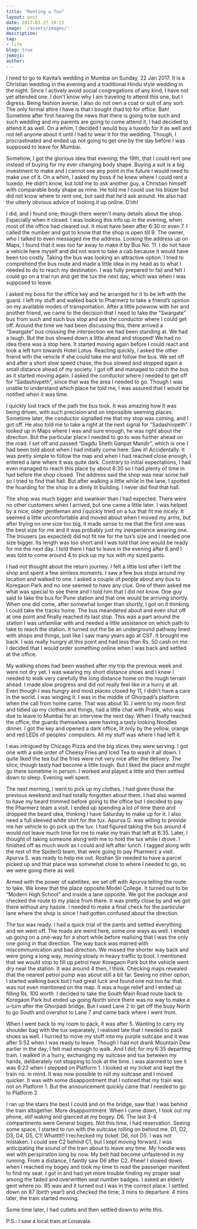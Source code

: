 ```yaml
---
title: "Renting a Tux"
layout: post
date: 2017-01-27 19:13
image: '/assets/images/'
description:
tag:
- life
blog: true
jemoji:
author:
---
```


I need to go to Kavita’s wedding in Mumbai on Sunday, 22 Jan 2017. It is a Christian wedding in the evening and a traditional Hindu style wedding in the night. Since I actively avoid social congregations of any kind, I have not yet attended one. I don’t know why I am traveling to attend this one, but I digress. Being fashion averse, I also do not own a coat or suit of any sort. The only formal attire I have is that I bought (had to) for office. Bah! Sometime after first hearing the news that there is going to be such and such wedding and my parents are going to come attend it, I had decided to attend it as well. On a whim, I decided I would buy a tuxedo for it as well and not tell anyone about it until I had to wear it for the wedding. Though, I procrastinated and ended up not going to get one by the day before I was supposed to leave for Mumbai.

Somehow, I got the glorious idea that evening; the 19th, that I could rent one instead of buying for my ever changing body shape. Buying a suit is a big investment to make and I cannot see any point in the future I would need to make use of it. On a whim, I asked my boss if he knew where I could rent a tuxedo. He didn’t know, but told me to ask another guy, a Christian himself with comparable body shape as mine. He told me I could use his blazer but did not know where to rent one, but said that he’d ask around. He also had the utterly obvious advice of looking it up online. D’oh!

I did, and I found one; though there weren’t many details about the shop. Especially when it closed. I was looking this info up in the evening, when most of the office had cleared out. It must have been after 6:30 or even 7. I called the number and got to know that the shop is open till 9. The owner, who I talked to even messaged me the address. Looking the address up on Maps, I found that it was too far away to make it by Bus No. 11. I do not have a vehicle here myself and did not want to take a cab because it would have been too costly. Taking the bus was looking an attractive option. I tried to comprehend the bus route and made a little idea in my head as to what I needed to do to reach my destination. I was fully prepared to fail and felt I could go on a trial run and get the tux the next day, which was when I was supposed to leave.

I asked my boss for the office key and he arranged for it to be left with the guard. I left my stuff and walked back to Pharmerz to take a friend’s opinion on my available modes of transportation. After a little powwow with her and another friend, we came to the decision that I need to take the “Swargate” bus from such and such bus stop and ask the conductor where I could get off. Around the time we had been discussing this, there arrived a “Swargate” bus crossing the intersection we had been standing at. We had a laugh. But the bus slowed down a little ahead and stopped! We had no idea there was a stop here. It started moving again before I could react and took a left turn towards Hotel Lotus. Reacting quickly, I asked the other friend with the vehicle if she could take me and follow the bus. We set off and after a short slow speed chase, the bus slowed and stopped again a small distance ahead of my society. I got off and managed to catch the bus as it started moving again. I asked the conductor where I needed to get off for “Sadashivpeth”, since that was the area I needed to go. Though I was unable to understand which place he told me, I was assured that I would be notified when it was time.

I quickly lost track of the path the bus took. It was amazing how it was being driven, with such precision and on impossible seeming places. Sometime later, the conductor signalled me that my stop was coming, and I got off. He also told me to take a right at the next signal for “Sadashivpeth”. I looked up in Maps where I was and sure enough, he was right about the direction. But the particular place I needed to go to was further ahead on the road. I set off and passed “Dagdu Sheth Ganpat Mandir”, which is one I had been told about when I had initially come here. Saw it! Accidentally. It was pretty simple to follow the map and when I had reached close enough, I entered a lane where it was quite dark. Contrary to initial expectations, I had even managed to reach this place by about 8:30 so I had plenty of time in had before the shop closed. The address said the shop was near some hall so I tried to find that hall. But after walking a little while in the lane, I spotted the hoarding for the shop in a dimly lit building. I never did find that hall.

The shop was much bigger and swankier than I had expected. There were no other customers when I arrived, but one came a little later. I was helped by a nice, older gentleman and I quickly tried on a tux that fit me nicely. It seemed a little uncomfortable and moved about when I moved my arms, but after trying on one size too big, it made sense to me that the first one was the best size for me and it was probably just my inexperience wearing one. The trousers (as expected) did not fit me for the tux’s size and I needed one size bigger. Its length was too short and I was told that one would be ready for me the next day. I told them I had to leave in the evening after 6 and I was told to come around 4 to pick up my tux with my sized pants.

I had not thought about the return journey. I felt a little lost after I left the shop and spent a few aimless moments. I saw a few bus stops around my location and walked to one. I asked a couple of people about any bus to Koregaon Park and no one seemed to have any clue. One of them asked me what was special to see there and I told him that I did not know. One guy said to take the bus for Pune station and that one would be arriving shortly. When one did come, after somewhat longer than shortly, I got on it thinking I could take the tracks home. The bus meandered about and even shut off at one point and finally reached its last stop. This was a part around the station I was unfamiliar with and needed a little assistance on which path to take to reach the station. It turned out the be an underground pathway lined with shops and things, just like I saw many years ago at CST. It brought me back. I was really hungry at this point and had less than Rs. 50 cash on me. I decided that I would order something online when I was back and settled at the office.

My walking shoes had been washed after my trip the previous week and were not dry yet. I was wearing my short distance shoes and I knew I needed to walk very carefully the long distance home on the rough terrain ahead. I made slow progress and did not really feel like in a hurry at all. Even though I was hungry and most places closed by 11, I didn’t have a care in the world. I was winging it. I was in the middle of Ghorpadi’s platform when the call from home came. That was about 10. I went to my room first and tidied up my clothes and things, had a little chat with Pratik, who was due to leave to Mumbai for an interview the next day. When I finally reached the office, the guards themselves were having a tasty looking Noodles dinner. I got the key and opened a dark office, lit only by the yellow, orange and red LEDs of peoples’ computers. All my stuff was where I had left it.

I was intrigued by Chicago Pizza and the big slices they were serving. I got one with a side order of Cheesy Fries and Iced Tea to wash it all down. I quite liked the tea but the fries were not very nice after the delivery. The slice, though tasty had become a little tough. But I liked the place and might go there sometime in person. I worked and played a little and then settled down to sleep. Evening well spent.

The next morning, I went to pick up my clothes. I had given those the previous weekend and had totally forgotten about them. I had also wanted to have my beard trimmed before going to the office but I decided to pay the Pharmerz team a visit. I ended up spending a lot of time there and dropped the beard idea, thinking I have Saturday to make up for it. I also need a full sleeved white shirt for the tux. Apurva G. was willing to provide me her vehicle to go pick up the tux. I had figured taking the bus around 4 would not leave much time for me to make my train that left at 6:35. Later, I thought of taking someone along with me to hold the tux while I drove. I finished off as much work as I could and left after lunch. I tagged along with the rest of the SpiderG team, that were going to pay Pharmerz a visit. Apurva S. was ready to help me out. Roshan Sir needed to have a parcel picked up and that place was somewhat close to where I needed to go, so we were going there as well.

Armed with the power of satellites, we set off with Apurva telling the route to take. We knew that the place opposite Model College. It turned out to be “Modern High School” and inside a lane opposite. We got the package and checked the route to my place from there. It was pretty close by and we got there without any hassle. I needed to make a final check for the particular lane where the shop is since I had gotten confused about the direction.

The tux was ready. I had a quick trial of the pants and settled everything and we went off. The roads are weird here, some one ways as well. I ended up going on a one-way for a short while before realising that I was the only one going in that direction. The way back was marred with miscommunication and bad direction. We missed the shorter way back and were going a long way, moving slowly in heavy traffic to boot. I mentioned that we would stop to fill up petrol near Koregaon Park but the vehicle went dry near the station. It was around 4 then, I think. Checking maps revealed that the nearest petrol pump was about still a bit far. Seeing no other option, I started walking back but I had great luck and found one not too far that was not even mentioned on the map. It was a huge relief and I ended up filling Rs. 100 worth. I decided to take the South Main Road route back to Koregaon Park but ended up going North since there was no way to make a u-turn after the Ghorpadi bridge. But I used Lane 2 to get off the busy North to go South and overshot to Lane 7 and came back where I went from.

When I went back to my room to pack, it was after 5. Wanting to carry my shoulder bag with the tux separately, I realised late that I needed to pack shoes as well. I hurried to move my stuff into my purple suitcase and it was after 5:52 when I was ready to leave. Though I had not drank Mountain Dew earlier in the day, I felt mad enough to walk. And I did; for my 6:35 departing train. I walked in a hurry, exchanging my suitcase and tux between my hands, deliberately not stopping to look at the time. I was alarmed to see it was 6:23 when I stepped on Platform 1. I looked at my ticket and kept the train no. in mind. It was now possible to roll my suitcase and I moved quicker. It was with some disappointment that I noticed that my train was not on Platform 1. But the announcement quickly came that I needed to go to Platform 2.

I ran up the stairs the best I could and on the bridge, saw that I was behind the train altogether. More disappointment. When I came down, I took out my phone, still waking and glanced at my bogey. D6. The last 3-4 compartments were General bogies. Not this time, I had reservation. Seeing some space, I started to run with the suitcase rolling on behind me. D1, D2, D3, D4, D5, C1! Whatttt!! I rechecked my ticket. D6, not D5. I was not mistaken. I could see C2 behind C1, but I kept moving forward. I was anticipating the sound of the train about to leave any time. My hoodie was wet with perspiration long by now. My belt had become unfastened in my running. From a distance, I faintly saw D6 after C2. Phew! I slowed down when I reached my bogey and took my time to read the passenger manifest to find my seat. I got in and had yet more trouble finding my proper seat among the faded and overwritten seat number badges. I asked an elderly gent where no. 85 was and it turned out I was in the correct place. I settled down on 87 (birth year!) and checked the time; 3 mins to departure. 4 mins later, the train started moving.

Some time later, I had cutlets and then settled down to write this.

P.S.: I saw a local train at Lonavala.
